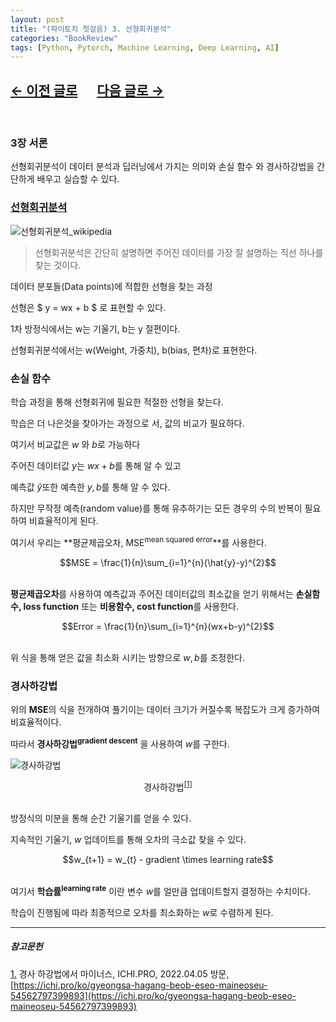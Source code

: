 ```yaml
---
layout: post
title: "(파이토치 첫걸음) 3. 선형회귀분석"
categories: "BookReview"
tags: [Python, Pytorch, Machine Learning, Deep Learning, AI]
---
```


## [←  이전 글로](https://maizer2.github.io/bookreview/2022/04/04/(파이토치-첫걸음)-2.-파이토치.html) 　  [다음 글로 →](https://maizer2.github.io/bookreview/2022/04/05/(파이토치-첫걸음)-4.-인공신경망.html)
<br/>

### 3장 서론

선형회귀분석이 데이터 분석과 딥러닝에서 가지는 의미와 손실 함수 와 경사하강법을 간단하게 배우고 실습할 수 있다.

### [선형회귀분석](https://maizer2.github.io/용어_인공지능/2022/01/15/선형-회귀-알고리즘.html)

![선형회귀분석_wikipedia](https://upload.wikimedia.org/wikipedia/commons/b/be/Normdist_regression.png)

> 선형회귀분석은 간단히 설명하면 주어진 데이터를 가장 잘 설명하는 직선 하나를 찾는 것이다.

데이터 분포들(Data points)에 적합한 선형을 찾는 과정

선형은 $ y = wx + b $ 로 표현할 수 있다.

1차 방정식에서는 w는 기울기, b는 y 절편이다.

선형회귀분석에서는 w(Weight, 가중치), b(bias, 편차)로 표현한다.

### 손실 함수

학습 과정을 통해 선형회귀에 필요한 적절한 선형을 찾는다.

학습은 더 나은것을 찾아가는 과정으로 서, 값의 비교가 필요하다.

여기서 비교값은 $w$ 와 $b$로 가능하다

주어진 데이터값 $y$는 $wx + b$를 통해 알 수 있고

예측값 $\hat{y}$또한 예측한 $y, b$를 통해 알 수 있다.

하지만 무작정 예측(random value)를 통해 유추하기는 모든 경우의 수의 반복이 필요하여 비효율적이게 된다.

여기서 우리는 **평균제곱오차, MSE<sup>mean squared error</sup>**를 사용한다.

<center>$$MSE = \frac{1}{n}\sum_{i=1}^{n}(\hat{y}-y)^{2}$$</center><br/>

**평균제곱오차**를 사용하여 예측값과 주어진 데이터값의 최소값을 얻기 위해서는 **손실함수, loss function** 또는 **비용함수, cost function**를 사용한다.

<center>$$Error = \frac{1}{n}\sum_{i=1}^{n}(wx+b-y)^{2}$$</center><br/>

위 식을 통해 얻은 값을 최소화 시키는 방향으로 $w, b$를 조정한다.

### 경사하강법

위의 **MSE**의 식을 전개하여 풀기이는 데이터 크기가 커질수록 복잡도가 크게 증가하여 비효율적이다.

따라서 **경사하강법<sup>gradient descent</sup>** 을 사용하여 $w$를 구한다.

![경사하강법](https://miro.medium.com/max/724/1*HrFZV7pKPcc5dzLaWvngtQ.png)
<center>경사하강법<sup><a href="foodnote_1_1" name="foodnote_1_2">[1]</a></sup></center><br/>

방정식의 미분을 통해 순간 기울기를 얻을 수 있다.

지속적인 기울기, $w$ 업데이트를 통해 오차의 극소값 찾을 수 있다.

<center>$$w_{t+1} = w_{t} - gradient \times learning rate$$</center><br/>

여기서 **학습률<sup>learning rate</sup>** 이란 변수 $w$를 얼만큼 업데이트할지 결정하는 수치이다.

학습이 진행됨에 따라 최종적으로 오차를 최소화하는 $w$로 수렴하게 된다.

  
  
  
---
  
##### 참고문헌
  
<a href="foodnote_1_2" name="foodnote_1_1">1.</a> 경사 하강법에서 마이너스, ICHI.PRO, 2022.04.05 방문, [https://ichi.pro/ko/gyeongsa-hagang-beob-eseo-maineoseu-54562797399893](https://ichi.pro/ko/gyeongsa-hagang-beob-eseo-maineoseu-54562797399893)
